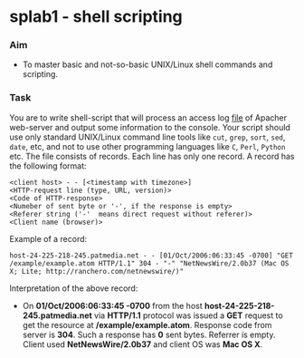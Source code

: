 # splab1 - shell scripting

### Aim
- To master basic and not-so-basic UNIX/Linux shell commands and scripting.

### Task

You are to write shell-script that will process an access log [file](./log.txt) of Apacher web-server and output some information to the console. Your script should use only standard UNIX/Linux command line tools like `cut`, `grep`, `sort`, `sed`, `date`, etc, and not to use other programming languages like `C`, `Perl`, `Python` etc. The file consists of records. Each line has only one record. A record has the following format:

```
<client host> - - [<timestamp with timezone>] 
<HTTP-request line (type, URL, version)>
<Code of HTTP-response>
<Numeber of sent byte or '-', if the response is empty>
<Referer string ('-'  means direct request without referer)>
<Client name (browser)>
```

Example of a record:
```
host-24-225-218-245.patmedia.net - - [01/Oct/2006:06:33:45 -0700] "GET /example/example.atom HTTP/1.1" 304 - "-" "NetNewsWire/2.0b37 (Mac OS X; Lite; http://ranchero.com/netnewswire/)"
```

Interpretation of the above record:
* On **01/Oct/2006:06:33:45 -0700** from the host **host-24-225-218-245.patmedia.net** via **HTTP/1.1** protocol
was issued a **GET** request to get the resource at **/example/example.atom**. Response code from server is **304**. Such a response has **0** sent bytes. Referrer is empty. Client used **NetNewsWire/2.0b37** and client OS was **Mac OS X**.

